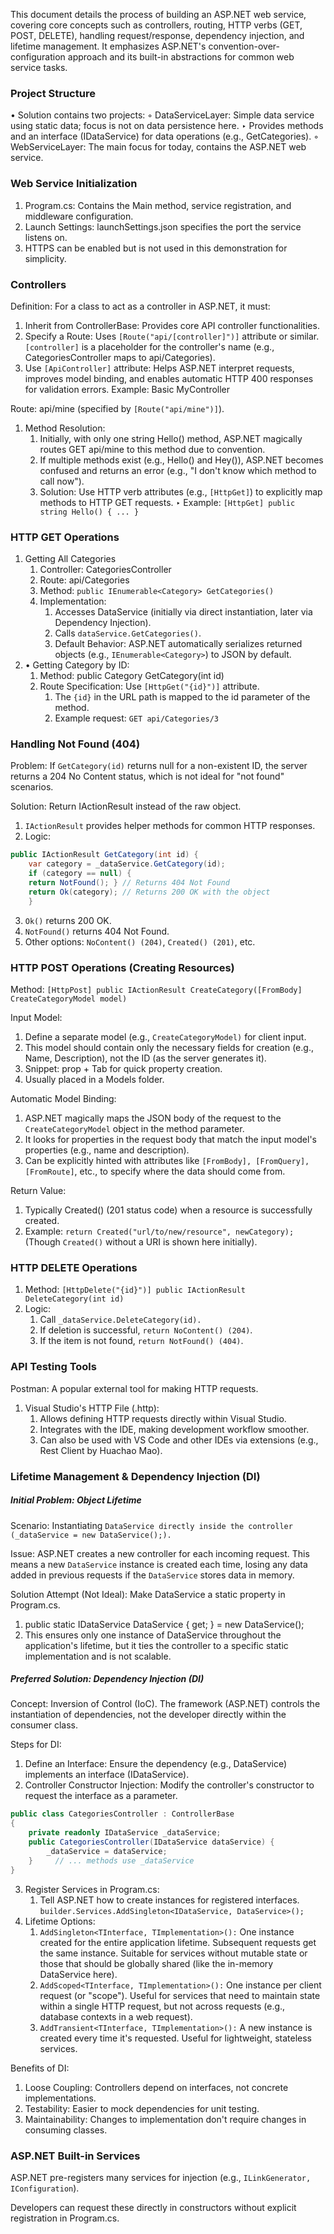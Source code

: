 This document details the process of building an ASP.NET web service, covering core concepts such as controllers, routing, HTTP verbs (GET, POST, DELETE), handling request/response, dependency injection, and lifetime management. It emphasizes ASP.NET's convention-over-configuration approach and its built-in abstractions for common web service tasks.

### Project Structure
• Solution contains two projects:
	◦ DataServiceLayer: Simple data service using static data; focus is not on data persistence here.
		‣ Provides methods and an interface (IDataService) for data operations (e.g., GetCategories).
	◦ WebServiceLayer: The main focus for today, contains the ASP.NET web service.

### Web Service Initialization
1. Program.cs: Contains the Main method, service registration, and middleware configuration.
2. Launch Settings: launchSettings.json specifies the port the service listens on.
3. HTTPS can be enabled but is not used in this demonstration for simplicity.

### Controllers
Definition: For a class to act as a controller in ASP.NET, it must:
1. Inherit from ControllerBase: Provides core API controller functionalities.
2. Specify a Route: Uses `[Route("api/[controller]")]` attribute or similar. `[controller]` is a placeholder for the controller's name (e.g., CategoriesController maps to api/Categories).
3. Use `[ApiController]` attribute: Helps ASP.NET interpret requests, improves model binding, and enables automatic HTTP 400 responses for validation errors. Example: Basic MyController

Route: api/mine (specified by `[Route("api/mine")]`).
1. Method Resolution:
	1. Initially, with only one string Hello() method, ASP.NET magically routes GET api/mine to this method due to convention.
	2. If multiple methods exist (e.g., Hello() and Hey()), ASP.NET becomes confused and returns an error (e.g., "I don't know which method to call now").
	3. Solution: Use HTTP verb attributes (e.g., `[HttpGet]`) to explicitly map methods to HTTP GET requests.
		‣ Example: `[HttpGet] public string Hello() { ... }`

### HTTP GET Operations
1. Getting All Categories
	1. Controller: CategoriesController
	2. Route: api/Categories
	3. Method: `public IEnumerable<Category> GetCategories()`
	4. Implementation: 
		1. Accesses DataService (initially via direct instantiation, later via Dependency Injection). 
		2. Calls `dataService.GetCategories()`.
		3. Default Behavior: ASP.NET automatically serializes returned objects (e.g., `IEnumerable<Category>`) to JSON by default.
2. • Getting Category by ID:
	1. Method: public Category GetCategory(int id)
	2. Route Specification: Use `[HttpGet("{id}")]` attribute.
		1. The `{id}` in the URL path is mapped to the id parameter of the method.
		2. Example request: `GET api/Categories/3`

### Handling Not Found (404)
Problem: If `GetCategory(id)` returns null for a non-existent ID, the server returns a 204 No Content status, which is not ideal for "not found" scenarios.

Solution: Return IActionResult instead of the raw object.
1. `IActionResult` provides helper methods for common HTTP responses.
2. Logic:
```C#
public IActionResult GetCategory(int id) {     
	var category = _dataService.GetCategory(id);     
	if (category == null) {         
	return NotFound(); } // Returns 404 Not Found          
	return Ok(category); // Returns 200 OK with the object 
	}
```
3. `Ok()` returns 200 OK.
4. `NotFound()` returns 404 Not Found.
5. Other options: `NoContent() (204)`, `Created() (201)`, etc.

### HTTP POST Operations (Creating Resources)
Method: `[HttpPost] public IActionResult CreateCategory([FromBody] CreateCategoryModel model)`

Input Model:
1. Define a separate model (e.g., `CreateCategoryModel)` for client input.
2. This model should contain only the necessary fields for creation (e.g., Name, Description), not the ID (as the server generates it).
3. Snippet: prop + Tab for quick property creation.
4. Usually placed in a Models folder.

Automatic Model Binding:
1. ASP.NET magically maps the JSON body of the request to the `CreateCategoryModel` object in the method parameter.
2. It looks for properties in the request body that match the input model's properties (e.g., name and description).
3. Can be explicitly hinted with attributes like `[FromBody], [FromQuery], [FromRoute]`, etc., to specify where the data should come from.

Return Value:
1. Typically Created() (201 status code) when a resource is successfully created.
2. Example: `return Created("url/to/new/resource", newCategory);` (Though `Created()` without a URI is shown here initially).

### HTTP DELETE Operations
1. Method: `[HttpDelete("{id}")] public IActionResult DeleteCategory(int id)`
2. Logic:
	1. Call `_dataService.DeleteCategory(id).`
	2. If deletion is successful, `return NoContent() (204)`.
	3. If the item is not found, `return NotFound() (404)`.

### API Testing Tools
Postman: A popular external tool for making HTTP requests.
1. Visual Studio's HTTP File (.http):
	1. Allows defining HTTP requests directly within Visual Studio.
	2. Integrates with the IDE, making development workflow smoother.
	3. Can also be used with VS Code and other IDEs via extensions (e.g., Rest Client by Huachao Mao).

### Lifetime Management & Dependency Injection (DI)
##### Initial Problem: Object Lifetime
Scenario: Instantiating `DataService directly inside the controller (_dataService = new DataService();).`

Issue: ASP.NET creates a new controller for each incoming request. This means a new `DataService` instance is created each time, losing any data added in previous requests if the `DataService` stores data in memory.

Solution Attempt (Not Ideal): Make DataService a static property in Program.cs.
1. public static IDataService DataService { get; } = new DataService();
2. This ensures only one instance of DataService throughout the application's lifetime, but it ties the controller to a specific static implementation and is not scalable.

##### Preferred Solution: Dependency Injection (DI)
Concept: Inversion of Control (IoC). The framework (ASP.NET) controls the instantiation of dependencies, not the developer directly within the consumer class.

Steps for DI:
1. Define an Interface: Ensure the dependency (e.g., DataService) implements an interface (IDataService).
2. Controller Constructor Injection:
	Modify the controller's constructor to request the interface as a parameter.

```C#
public class CategoriesController : ControllerBase 
{     
	private readonly IDataService _dataService; 
	public CategoriesController(IDataService dataService) {
		_dataService = dataService;     
	}     // ... methods use _dataService 
}
```

3. Register Services in Program.cs:
	1. Tell ASP.NET how to create instances for registered interfaces.
		`builder.Services.AddSingleton<IDataService, DataService>();`
4. Lifetime Options:
	1. `AddSingleton<TInterface, TImplementation>():` One instance created for the entire application lifetime. Subsequent requests get the same instance. Suitable for services without mutable state or those that should be globally shared (like the in-memory DataService here).
	2. `AddScoped<TInterface, TImplementation>():` One instance per client request (or "scope"). Useful for services that need to maintain state within a single HTTP request, but not across requests (e.g., database contexts in a web request).
	3. `AddTransient<TInterface, TImplementation>():` A new instance is created every time it's requested. Useful for lightweight, stateless services.

Benefits of DI:
1. Loose Coupling: Controllers depend on interfaces, not concrete implementations.
2. Testability: Easier to mock dependencies for unit testing.
3. Maintainability: Changes to implementation don't require changes in consuming classes.

### ASP.NET Built-in Services
ASP.NET pre-registers many services for injection (e.g., `ILinkGenerator, IConfiguration`).

Developers can request these directly in constructors without explicit registration in Program.cs.








































